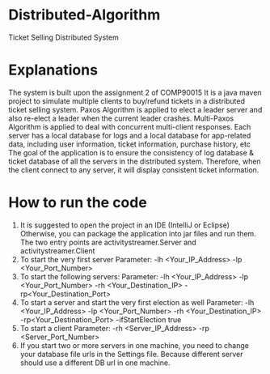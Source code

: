 # Distributed-Algorithm
Ticket Selling Distributed System

# Explanations
The system is built upon the assignment 2 of COMP90015
It is a java maven project to simulate multiple clients to buy/refund tickets in a distributed ticket selling system.
Paxos Algorithm is applied to elect a leader server and also re-elect a leader when the current leader crashes.
Multi-Paxos Algorithm is applied to deal with concurrent multi-client responses.
Each server has a local database for logs and a local database for app-related data, including user information, ticket information, purchase history, etc
The goal of the application is to ensure the consistency of log database & ticket database of all the servers in the distributed system.
Therefore, when the client connect to any server, it will display consistent ticket information.

# How to run the code
1. It is suggested to open the project in an IDE (IntelliJ or Eclipse) Otherwise, you can package the application into jar files and run them. The two entry points are activitystreamer.Server and activitystreamer.Client
2. To start the very first server
Parameter: -lh <Your_IP_Address> -lp <Your_Port_Number>
3. To start the following servers:
Parameter: -lh <Your_IP_Address> -lp <Your_Port_Number> -rh <Your_Destination_IP> -rp<Your_Destination_Port>
4. To start a server and start the very first election as well
Parameter: -lh <Your_IP_Address> -lp <Your_Port_Number> -rh <Your_Destination_IP> -rp<Your_Destination_Port> -ifStartElection true
5. To start a client
Parameter: -rh <Server_IP_Address> -rp <Server_Port_Number>
6. If you start two or more servers in one machine, you need to change your database file urls in the Settings file. Because different server should use a different DB url in one machine.

